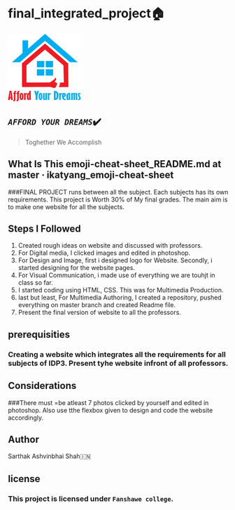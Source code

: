 # final_integrated_project:house:
![Website logo ](/images/afford_your_dreams_logo.jpg)

## *````AFFORD YOUR DREAMS````*:heavy_check_mark:
> Toghether We Accomplish


## What Is This emoji-cheat-sheet_README.md at master · ikatyang_emoji-cheat-sheet
###FINAL PROJECT  runs between all the subject. Each subjects has its own requirements. This project is Worth 30% of My final grades. The main aim is to make one website for all the subjects.

## Steps I Followed

1. Created rough ideas on website and discussed with professors.
2. For Digital media, I clicked images and edited in photoshop.
3. For  Design and Image, first i designed logo for Website. Secondly, i started designing for the website pages.
4. For Visual Communication, i made use of everything we are touhjt in class so far.
5. I started coding using HTML, CSS. This was for Multimedia Production.
6. last but least, For Multimedia Authoring, I created a repository, pushed everything on master branch and created Readme file.
7. Present the final version of website to all the professors.

## prerequisities 
### Creating a website which integrates all the requirements for all subjects of IDP3. Present tyhe website infront of all professors.

## Considerations
###There must =be atleast 7 photos clicked by yourself and edited in photoshop. Also use tthe flexbox given to design and code the website accordingly.

## Author 
Sarthak Ashvinbhai Shah:india:

## license
### **This project is licensed under ````Fanshawe college````**. 


